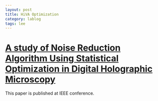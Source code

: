 ```yaml
---
layout: post
title: HiVA Optimization
category: lablog
tags: lee
---
```

# [A study of Noise Reduction Algorithm Using Statistical Optimization in Digital Holographic Microscopy](https://ieeexplore.ieee.org/abstract/document/10613728/)

This paper is published at IEEE conference.